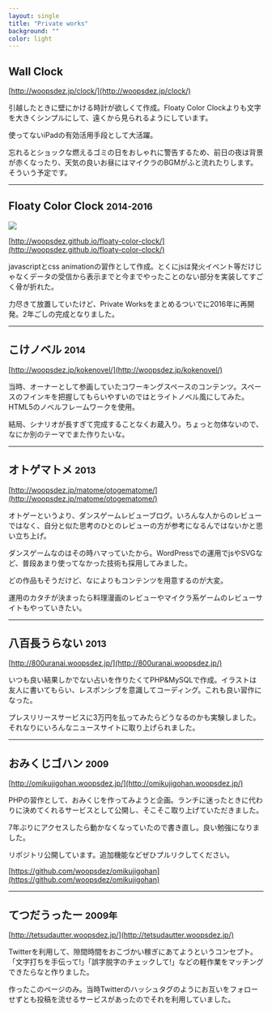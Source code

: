 ```yaml
---
layout: single
title: "Private works"
background: "" 
color: light
---
```


## Wall Clock

[http://woopsdez.jp/clock/](http://woopsdez.jp/clock/)

引越したときに壁にかける時計が欲しくて作成。Floaty Color Clockよりも文字を大きくシンプルにして、遠くから見られるようにしています。

使ってないiPadの有効活用手段として大活躍。

忘れるとショックな燃えるゴミの日をおしゃれに警告するため、前日の夜は背景が赤くなったり、天気の良いお昼にはマイクラのBGMがふと流れたりします。そういう予定です。

<hr>

## Floaty Color Clock <small>2014-2016</small>

![](http://woopsdez.github.io/floaty-color-clock/assets/img/landscape.jpg)

[http://woopsdez.github.io/floaty-color-clock/](http://woopsdez.github.io/floaty-color-clock/)

javascriptとcss animationの習作として作成。とくにjsは発火イベント等だけじゃなくデータの受信から表示までと今までやったことのない部分を実装してすごく骨が折れた。

力尽きて放置していたけど、Private Worksをまとめるついでに2016年に再開発。2年ごしの完成となりました。

<hr>

## こけノベル <small>2014</small>
[http://woopsdez.jp/kokenovel/](http://woopsdez.jp/kokenovel/)

当時、オーナーとして参画していたコワーキングスペースのコンテンツ。スペースのフインキを把握してもらいやすいのではとライトノベル風にしてみた。HTML5のノベルフレームワークを使用。

結局、シナリオが長すぎて完成することなくお蔵入り。ちょっと勿体ないので、なにか別のテーマでまた作りたいな。

<hr>

## オトゲマトメ <small>2013</small>
[http://woopsdez.jp/matome/otogematome/](http://woopsdez.jp/matome/otogematome/)

オトゲーというより、ダンスゲームレビューブログ。いろんな人からのレビューではなく、自分と似た思考のひとのレビューの方が参考になるんではないかと思い立ち上げ。

ダンスゲームなのはその時ハマっていたから。WordPressでの運用でjsやSVGなど、普段あまり使ってなかった技術も採用してみました。

どの作品もそうだけど、なによりもコンテンツを用意するのが大変。

運用のカタチが決まったら料理漫画のレビューやマイクラ系ゲームのレビューサイトもやっていきたい。

<hr>

## 八百長うらない <small>2013</small>
[http://800uranai.woopsdez.jp/](http://800uranai.woopsdez.jp/)

いつも良い結果しかでない占いを作りたくてPHP&MySQLで作成。イラストは友人に書いてもらい、レスポンシブを意識してコーディング。これも良い習作になった。

プレスリリースサービスに3万円を払ってみたらどうなるのかも実験しました。それなりにいろんなニュースサイトに取り上げられました。

<hr>

## おみくじゴハン <small>2009</small>
[http://omikujigohan.woopsdez.jp/](http://omikujigohan.woopsdez.jp/)

PHPの習作として、おみくじを作ってみようと企画。ランチに迷ったときに代わりに決めてくれるサービスとして公開し、そこそこ取り上げていただきました。

7年ぶりにアクセスしたら動かなくなっていたので書き直し。良い勉強になりました。

リポジトリ公開しています。追加機能などぜひプルリクしてください。

[https://github.com/woopsdez/omikujigohan](https://github.com/woopsdez/omikujigohan)

<hr>

## てつだうったー <small>2009年</small>
[http://tetsudautter.woopsdez.jp/](http://tetsudautter.woopsdez.jp/)

Twitterを利用して、隙間時間をおこづかい稼ぎにあてようというコンセプト。「文字打ちを手伝って!」「誤字脱字のチェックして!」などの軽作業をマッチングできたらなと作りました。

作ったこのページのみ。当時Twitterのハッシュタグのようにお互いをフォローせずとも投稿を流せるサービスがあったのでそれを利用していました。
